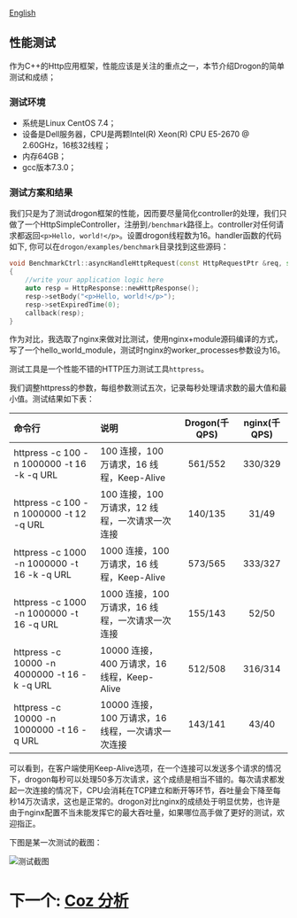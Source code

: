 [English](/ENG/ENG-14-Benchmarks)

## 性能测试

作为C++的Http应用框架，性能应该是关注的重点之一，本节介绍Drogon的简单测试和成绩；

### 测试环境

* 系统是Linux CentOS 7.4；
* 设备是Dell服务器，CPU是两颗Intel(R) Xeon(R) CPU E5-2670 @ 2.60GHz，16核32线程；
* 内存64GB；
* gcc版本7.3.0；

### 测试方案和结果

我们只是为了测试drogon框架的性能，因而要尽量简化controller的处理，我们只做了一个HttpSimpleController，注册到`/benchmark`路径上。controller对任何请求都返回`<p>Hello, world!</p>`。设置drogon线程数为16。handler函数的代码如下, 你可以在`drogon/examples/benchmark`目录找到这些源码：

```c++
void BenchmarkCtrl::asyncHandleHttpRequest(const HttpRequestPtr &req, std::function<void (const HttpResponsePtr &)> &&callback)
{
    //write your application logic here
    auto resp = HttpResponse::newHttpResponse();
    resp->setBody("<p>Hello, world!</p>");
    resp->setExpiredTime(0);
    callback(resp);
}
```

作为对比，我选取了nginx来做对比测试，使用nginx+module源码编译的方式，写了一个hello_world_module，测试时nginx的worker_processes参数设为16。

测试工具是一个性能不错的HTTP压力测试工具`httpress`。

我们调整httpress的参数，每组参数测试五次，记录每秒处理请求数的最大值和最小值。测试结果如下表：

| 命令行                                       | 说明                                              | Drogon(千 QPS) | nginx(千 QPS) |
| :------------------------------------------- | :------------------------------------------------ | :------------: | :-----------: |
| httpress -c 100 -n 1000000 -t 16 -k -q URL   | 100 连接，100 万请求，16 线程，Keep-Alive         |    561/552     |    330/329    |
| httpress -c 100 -n 1000000 -t 12 -q URL      | 100 连接，100 万请求，12 线程，一次请求一次连接   |    140/135     |     31/49     |
| httpress -c 1000 -n 1000000 -t 16 -k -q URL  | 1000 连接，100 万请求，16 线程，Keep-Alive        |    573/565     |    333/327    |
| httpress -c 1000 -n 1000000 -t 16 -q URL     | 1000 连接，100 万请求，16 线程，一次请求一次连接  |    155/143     |     52/50     |
| httpress -c 10000 -n 4000000 -t 16 -k -q URL | 10000 连接，400 万请求，16 线程，Keep-Alive       |    512/508     |    316/314    |
| httpress -c 10000 -n 1000000 -t 16 -q URL    | 10000 连接，100 万请求，16 线程，一次请求一次连接 |    143/141     |     43/40     |

可以看到，在客户端使用Keep-Alive选项，在一个连接可以发送多个请求的情况下，drogon每秒可以处理50多万次请求，这个成绩是相当不错的。每次请求都发起一次连接的情况下，CPU会消耗在TCP建立和断开等环节，吞吐量会下降至每秒14万次请求，这也是正常的。drogon对比nginx的成绩处于明显优势，也许是由于nginx配置不当未能发挥它的最大吞吐量，如果哪位高手做了更好的测试，欢迎指正。

下图是某一次测试的截图：

![测试截图](images/benchmark.png)

# 下一个: [Coz 分析](/CHN/CHN-15-Coz分析)
